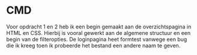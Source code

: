 # CMD
Voor opdracht 1 en 2 heb ik een begin gemaakt aan de overzichtspagina in HTML en CSS.
Hierbij is vooral gewerkt aan de algemene structuur en een begin van de filteropties.
De loginpagina heet formtest vanwege een bug die ik kreeg toen ik probeerde het bestand een andere naam te geven.
